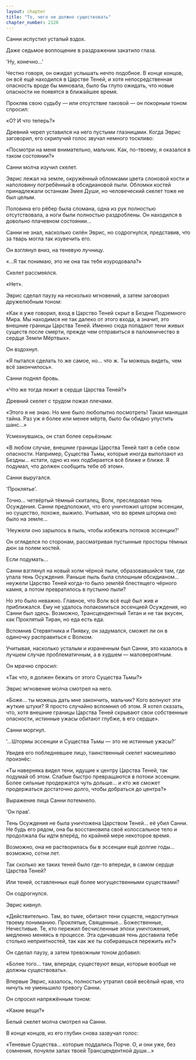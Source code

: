 ```yaml
---
layout: chapter
title: "То, чего не должно существовать"
chapter_number: 2128
---
```




Санни испустил усталый вздох.

Даже седьмое воплощение в раздражении закатило глаза.

'Ну, конечно...'

Честно говоря, он ожидал услышать нечто подобное. В конце концов, он всё ещё находился в Царстве Теней, и хотя непосредственная опасность вроде бы миновала, было бы глупо ожидать, что новые опасности не появятся в ближайшее время.

Прокляв свою судьбу — или отсутствие таковой — он покорным тоном спросил:

«О? И что теперь?»

Древний череп уставился на него пустыми глазницами. Когда Эврис заговорил, его скрипучий голос звучал немного тоскливо:

«Посмотри на меня внимательно, мальчик. Как, по-твоему, я оказался в таком состоянии?»

Санни молча изучил скелет.

Эврис лежал на земле, окружённый обломками цвета слоновой кости и наполовину погребённый в обсидиановой пыли. Обломки костей принадлежали останкам Змея Души, но человеческий скелет тоже не был целым.

Половина его рёбер была сломана, одна из рук полностью отсутствовала, а ноги были полностью раздроблены. Он находился в довольно плачевном состоянии...

Санни не знал, насколько силён Эврис, но содрогнулся, представив, что за тварь могла так изувечить его.

Он взглянул вниз, на теневую лучницу.

«...Я так понимаю, это не она так тебя изуродовала?»

Скелет рассмеялся.

«Нет».

Эврис сделал паузу на несколько мгновений, а затем заговорил дружелюбным тоном:

«Как я уже говорил, вход в Царство Теней скрыт в Бездне Подземного Мира. Мы находимся не так далеко от этого входа, а значит, это внешние границы Царства Теней. Именно сюда попадают тени живых существ после смерти, прежде чем отправиться в паломничество в сердце Земли Мёртвых».

Он вздохнул.

«Я пытался сделать то же самое, но... что ж. Ты можешь видеть, чем всё закончилось».

Санни поднял бровь.

«Что же тогда лежит в сердце Царства Теней?»

Древний скелет с трудом пожал плечами.

«Этого я не знаю. Но мне было любопытно посмотреть! Такая манящая тайна. Раз уж я более или менее мёртв, было бы обидно упустить шанс...»

Усмехнувшись, он стал более серьёзным:

«В любом случае, внешние границы Царства Теней таят в себе свои опасности. Например, Существа Тьмы, которые иногда выползают из Бездны... кстати, одно из них подбирается всё ближе и ближе. Я подумал, что должен сообщить тебе об этом».

Санни выругался.

'Проклятье'.

Точно... четвёртый тёмный скиталец, Волк, преследовал тень Осуждения. Санни предположил, что его уничтожил шторм эссенции, но существо, похоже, выжило. Учитывая, что во время шторма оно было на земле...

'Неужели оно зарылось в пыль, чтобы избежать потоков эссенции?'

Он огляделся по сторонам, рассматривая пустынные просторы тёмных дюн за полем костей.

Если подумать...

Санни взглянул на новый холм чёрной пыли, образовавшийся там, где упала тень Осуждения. Раньше пыль была сплошным обсидианом... неужели Царство Теней когда-то было землёй блестящего чёрного камня, а потом превратилось в пустыню пыли?

Но это было неважно. Главное, что Волк всё ещё был жив и приближался. Ему не удалось полакомиться эссенцией Осуждения, но Санни был здесь. Возможно, Трансцендентный Титан и не так вкусен, как Проклятый Тиран, но еда есть еда.

Вспомнив Стервятника и Пиявку, он задумался, сможет ли он в одиночку расправиться с Волком.

Учитывая, насколько усталым и израненным был Санни, это казалось в лучшем случае проблематичным, а в худшем — маловероятным.

Он мрачно спросил:

«Так что, я должен бежать от этого Существа Тьмы?»

Эврис мгновение молча смотрел на него.

«Боже... ты можешь дать мне закончить, мальчик? Кого волнуют эти жуткие штуки? Я просто случайно вспомнил об этом. Я хотел сказать, что, хотя внешние границы Царства Теней скрывают свои собственные опасности, истинные ужасы обитают глубже, в его сердце».

Санни моргнул.

'...Штормы эссенции и Существа Тьмы — это не истинные ужасы?'

Увидев его побледневшее лицо, таинственный скелет насмешливо произнёс:

«Ты наверняка видел тени, идущие к центру Царства Теней, так подумай об этом. Слабые быстро превращаются в потоки эссенции. Более сильные продержатся чуть дольше... и кто же сможет продержаться достаточно долго, чтобы добраться до центра?»

Выражение лица Санни потемнело.

'Он прав'.

Тень Осуждения не была уничтожена Царством Теней... её убил Санни. Не будь его рядом, она бы восстановила своё колоссальное тело и продолжала бы идти вперёд, по крайней мере некоторое время.

Возможно, она не растворилась бы в эссенции ещё долгие годы... возможно, сотни лет.

Так сколько же таких теней было где-то впереди, в самом сердце Царства Теней?

Или теней, оставленных ещё более могущественными существами?

Он содрогнулся.

Эврис кивнул.

«Действительно. Там, во тьме, обитают тени существ, недоступных твоему пониманию. Проклятые, Священные... Божественные, Нечестивые. Те, кто пережил бесчисленные эпохи уничтожения, медленно меняясь в процессе. Эта одичавшая тень доставила тебе столько неприятностей, так как же ты собираешься пережить их?»

Он сделал паузу, а затем тревожным тоном добавил:

«Более того... там, впереди, существуют вещи, которые вообще не должны существовать».

Впервые Эврис, казалось, полностью утратил свой весёлый нрав, что ничуть не уменьшило тревогу Санни.

Он спросил напряжённым тоном:

«Какие вещи?»

Белый скелет молча смотрел на Санни.

В конце концов, из его глубин снова зазвучал голос:

«Теневые Существа... которые поддались Порче. О, и они уже, без сомнения, почуяли запах твоей Трансцендентной души...»

